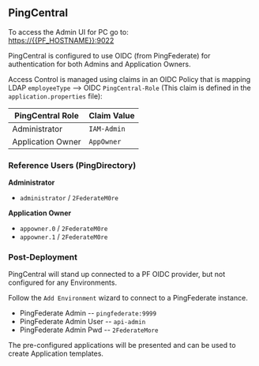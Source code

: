 ## PingCentral
To access the Admin UI for PC go to:  
<https://{{PF_HOSTNAME}}:9022>

PingCentral is configured to use OIDC (from PingFederate) for authentication for both Admins and Application Owners. 

Access Control is managed using claims in an OIDC Policy that is mapping LDAP `employeeType` --> OIDC `PingCentral-Role` (This claim is defined in the `application.properties` file):

| PingCentral Role | Claim Value |
| --- | --- |
| Administrator | `IAM-Admin` |
| Application Owner | `AppOwner` |

### Reference Users (PingDirectory)

**Administrator**
* `administrator` / `2FederateM0re`

**Application Owner**
* `appowner.0` / `2FederateM0re`
* `appowner.1` / `2FederateM0re`

### Post-Deployment
PingCentral will stand up connected to a PF OIDC provider, but not configured for any Environments.

Follow the `Add Environment` wizard to connect to a PingFederate instance.

* PingFederate Admin -- `pingfederate:9999`
* PingFederate Admin User -- `api-admin`
* PingFederate Admin Pwd -- `2FederateMore`

The pre-configured applications will be presented and can be used to create Application templates.